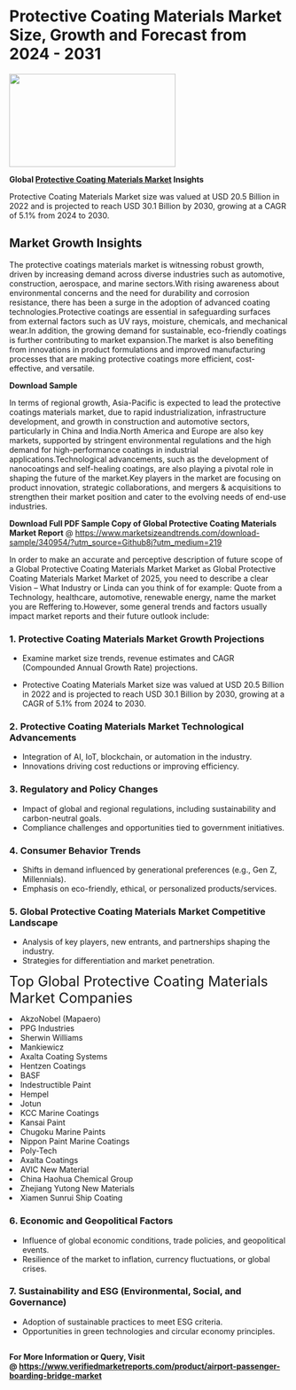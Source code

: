 <H1>Protective Coating Materials Market Size, Growth and Forecast from 2024 - 2031</H1><img class="aligncenter size-medium wp-image-584254" src="https://thirdeyenews.in/wp-content/uploads/2024/09/Global-Market-Research-300x168.jpeg" alt="" width="300" height="168" /><p><strong>Global&nbsp;<a href="https://www.marketsizeandtrends.com/download-sample/340954/?utm_source=Github8j?utm_medium=219">Protective Coating Materials Market</a> Insights</strong></p><p>Protective Coating Materials Market size was valued at USD 20.5 Billion in 2022 and is projected to reach USD 30.1 Billion by 2030, growing at a CAGR of 5.1% from 2024 to 2030.</p><p><h2>Market Growth Insights</h2> <p>The protective coatings materials market is witnessing robust growth, driven by increasing demand across diverse industries such as automotive, construction, aerospace, and marine sectors.With rising awareness about environmental concerns and the need for durability and corrosion resistance, there has been a surge in the adoption of advanced coating technologies.Protective coatings are essential in safeguarding surfaces from external factors such as UV rays, moisture, chemicals, and mechanical wear.In addition, the growing demand for sustainable, eco-friendly coatings is further contributing to market expansion.The market is also benefiting from innovations in product formulations and improved manufacturing processes that are making protective coatings more efficient, cost-effective, and versatile.</p> <p><strong>Download Sample</strong></p> <p>In terms of regional growth, Asia-Pacific is expected to lead the protective coatings materials market, due to rapid industrialization, infrastructure development, and growth in construction and automotive sectors, particularly in China and India.North America and Europe are also key markets, supported by stringent environmental regulations and the high demand for high-performance coatings in industrial applications.Technological advancements, such as the development of nanocoatings and self-healing coatings, are also playing a pivotal role in shaping the future of the market.Key players in the market are focusing on product innovation, strategic collaborations, and mergers & acquisitions to strengthen their market position and cater to the evolving needs of end-use industries.<p><span class=""><strong>Download Full PDF Sample Copy of Global Protective Coating Materials Market Report</strong> @ <a href="https://www.marketsizeandtrends.com/download-sample/340954/?utm_source=Github8j?utm_medium=219" target="_blank">https://www.marketsizeandtrends.com/download-sample/340954/?utm_source=Github8j?utm_medium=219</a></span></p><p>In order to make an accurate and perceptive description of future scope of a Global&nbsp;Protective Coating Materials Market Market as Global&nbsp;Protective Coating Materials Market Market of 2025, you need to describe a clear Vision &ndash; What Industry or Linda can you think of for example: Quote from a Technology, healthcare, automotive, renewable energy, name the market you are Reffering to.However, some general trends and factors usually impact market reports and their future outlook include:</p><h3>1.&nbsp;<strong>Protective Coating Materials Market Growth Projections</strong></h3><ul><li>Examine market size trends, revenue estimates and CAGR (Compounded Annual Growth Rate) projections.</li><li><p>Protective Coating Materials Market size was valued at USD 20.5 Billion in 2022 and is projected to reach USD 30.1 Billion by 2030, growing at a CAGR of 5.1% from 2024 to 2030.</p></li></ul><h3>2.&nbsp;<strong>Protective Coating Materials Market Technological Advancements</strong></h3><ul><li>Integration of AI, IoT, blockchain, or automation in the industry.</li><li>Innovations driving cost reductions or improving efficiency.</li></ul><h3>3.&nbsp;<strong>Regulatory and Policy Changes</strong></h3><ul><li>Impact of global and regional regulations, including sustainability and carbon-neutral goals.</li><li>Compliance challenges and opportunities tied to government initiatives.</li></ul><h3>4.&nbsp;<strong>Consumer Behavior Trends</strong></h3><ul><li>Shifts in demand influenced by generational preferences (e.g., Gen Z, Millennials).</li><li>Emphasis on eco-friendly, ethical, or personalized products/services.</li></ul><h3>5.&nbsp;<strong>Global Protective Coating Materials Market Competitive Landscape</strong></h3><ul><li>Analysis of key players, new entrants, and partnerships shaping the industry.</li><li>Strategies for differentiation and market penetration.</li></ul><p data-pm-slice="1 1 []"><span style="color: inherit; font-family: inherit; font-size: 25px;">Top Global Protective Coating Materials Market Companies</span></p><div class="" data-test-id=""><p><li>AkzoNobel (Mapaero)</li><li> PPG Industries</li><li> Sherwin Williams</li><li> Mankiewicz</li><li> Axalta Coating Systems</li><li> Hentzen Coatings</li><li> BASF</li><li> Indestructible Paint</li><li> Hempel</li><li> Jotun</li><li> KCC Marine Coatings</li><li> Kansai Paint</li><li> Chugoku Marine Paints</li><li> Nippon Paint Marine Coatings</li><li> Poly-Tech</li><li> Axalta Coatings</li><li> AVIC New Material</li><li> China Haohua Chemical Group</li><li> Zhejiang Yutong New Materials</li><li> Xiamen Sunrui Ship Coating</li></p></div><h3>6.&nbsp;<strong>Economic and Geopolitical Factors</strong></h3><ul><li>Influence of global economic conditions, trade policies, and geopolitical events.</li><li>Resilience of the market to inflation, currency fluctuations, or global crises.</li></ul><h3>7.&nbsp;<strong>Sustainability and ESG (Environmental, Social, and Governance)</strong></h3><ul><li>Adoption of sustainable practices to meet ESG criteria.</li><li>Opportunities in green technologies and circular economy principles.</li></ul><h2><strong style="font-size: 14px;">For More Information or Query, Visit @&nbsp;</strong><a style="background-color: #ffffff; font-size: 14px;" href="https://www.marketsizeandtrends.com/report/protective-coating-materials-market/" target="_blank">https://www.verifiedmarketreports.com/product/airport-passenger-boarding-bridge-market</a></h2>